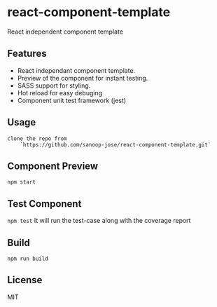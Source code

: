 # react-component-template
React independent component template  

## Features

- React independant component template.
- Preview of the component for instant testing.
- SASS support for styling.
- Hot reload for easy debuging
- Component unit test framework (jest)

## Usage

    clone the repo from
        `https://github.com/sanoop-jose/react-component-template.git`

## Component Preview 

`npm start`

## Test Component 

`npm test`
    It will run the test-case along with the coverage report

## Build

`npm run build`

## License

MIT

